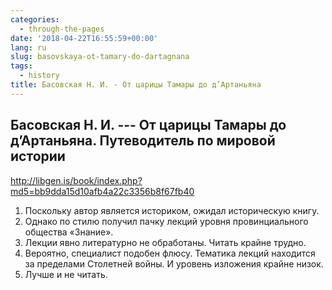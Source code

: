 ```yaml
---
categories:
  - through-the-pages
date: '2018-04-22T16:55:59+00:00'
lang: ru
slug: basovskaya-ot-tamary-do-dartagnana
tags:
  - history
title: Басовская Н. И. - От царицы Тамары до д’Артаньяна
---
```



## Басовская Н. И. --- От царицы Тамары до д’Артаньяна. Путеводитель по мировой истории

<http://libgen.is/book/index.php?md5=bb9dda15d10afb4a22c3356b8f67fb40>

<!--more-->

1. Поскольку автор является историком, ожидал историческую книгу.
2. Однако по стилю получил пачку лекций уровня провинциального общества «Знание».
3. Лекции явно литературно не обработаны. Читать крайне трудно.
4. Вероятно, специалист подобен флюсу. Тематика лекций находится за пределами Столетней войны. И уровень изложения крайне низок.
5. Лучше и не читать.